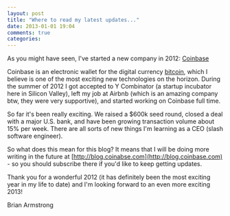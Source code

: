 ```yaml
---
layout: post
title: "Where to read my latest updates..."
date: 2013-01-01 19:04
comments: true
categories: 
---
```


As you might have seen, I've started a new company in 2012: [Coinbase](https://coinbase.com)

Coinbase is an electronic wallet for the digital currency [bitcoin](http://en.wikipedia.org/wiki/Bitcoin), which I believe is one of the most exciting new technologies on the horizon.  During the summer of 2012 I got accepted to Y Combinator (a startup incubator here in Silicon Valley), left my job at Airbnb (which is an amazing company btw, they were very supportive), and started working on Coinbase full time.

So far it's been really exciting.  We raised a $600k seed round, closed a deal with a major U.S. bank, and have been growing transaction volume about 15% per week.  There are all sorts of new things I'm learning as a CEO (slash software engineer).

So what does this mean for this blog?  It means that I will be doing more writing in the future at [http://blog.coinabse.com](http://blog.coinbase.com) - so you should subscribe there if you'd like to keep getting updates.

Thank you for a wonderful 2012 (it has definitely been the most exciting year in my life to date) and I'm looking forward to an even more exciting 2013!

Brian Armstrong
